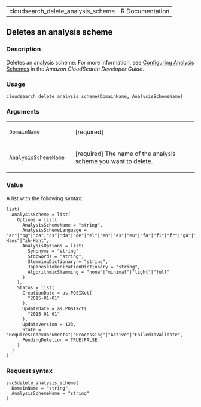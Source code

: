 <table style="width: 100%;">
<tbody>
<tr class="odd">
<td>cloudsearch_delete_analysis_scheme</td>
<td style="text-align: right;">R Documentation</td>
</tr>
</tbody>
</table>

## Deletes an analysis scheme

### Description

Deletes an analysis scheme. For more information, see <a
href="https://docs.aws.amazon.com/cloudsearch/latest/developerguide/configuring-analysis-schemes.html"
target="_blank">Configuring Analysis Schemes</a> in the *Amazon
CloudSearch Developer Guide*.

### Usage

    cloudsearch_delete_analysis_scheme(DomainName, AnalysisSchemeName)

### Arguments

<table>
<colgroup>
<col style="width: 35%" />
<col style="width: 65%" />
</colgroup>
<tbody>
<tr class="odd">
<td><code
id="cloudsearch_delete_analysis_scheme_:_DomainName">DomainName</code></td>
<td><p>[required]</p></td>
</tr>
<tr class="even">
<td><code
id="cloudsearch_delete_analysis_scheme_:_AnalysisSchemeName">AnalysisSchemeName</code></td>
<td><p>[required] The name of the analysis scheme you want to
delete.</p></td>
</tr>
</tbody>
</table>

### Value

A list with the following syntax:

    list(
      AnalysisScheme = list(
        Options = list(
          AnalysisSchemeName = "string",
          AnalysisSchemeLanguage = "ar"|"bg"|"ca"|"cs"|"da"|"de"|"el"|"en"|"es"|"eu"|"fa"|"fi"|"fr"|"ga"|"gl"|"he"|"hi"|"hu"|"hy"|"id"|"it"|"ja"|"ko"|"lv"|"mul"|"nl"|"no"|"pt"|"ro"|"ru"|"sv"|"th"|"tr"|"zh-Hans"|"zh-Hant",
          AnalysisOptions = list(
            Synonyms = "string",
            Stopwords = "string",
            StemmingDictionary = "string",
            JapaneseTokenizationDictionary = "string",
            AlgorithmicStemming = "none"|"minimal"|"light"|"full"
          )
        ),
        Status = list(
          CreationDate = as.POSIXct(
            "2015-01-01"
          ),
          UpdateDate = as.POSIXct(
            "2015-01-01"
          ),
          UpdateVersion = 123,
          State = "RequiresIndexDocuments"|"Processing"|"Active"|"FailedToValidate",
          PendingDeletion = TRUE|FALSE
        )
      )
    )

### Request syntax

    svc$delete_analysis_scheme(
      DomainName = "string",
      AnalysisSchemeName = "string"
    )
